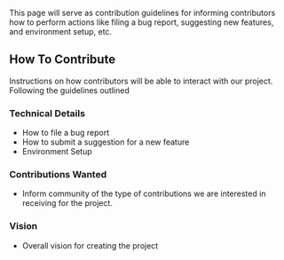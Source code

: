 This page will serve as contribution guidelines for informing contributors how to perform actions like filing a bug report,
suggesting new features, and environment setup, etc.

## How To Contribute
Instructions on how contributors will be able to interact with our project. Following the guidelines outlined 


### Technical Details
- How to file a bug report
- How to submit a suggestion for a new feature
- Environment Setup 


### Contributions Wanted
 - Inform community of the type of contributions we are interested in receiving for the project.

### Vision
 - Overall vision for creating the project




